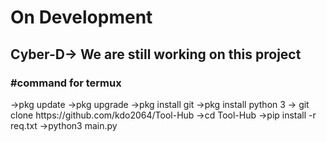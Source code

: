 <h1>On Development</h1>

<h2>Cyber-D-> We are still working on this project</h2>

<h3>#command for termux</h3>
->pkg update
->pkg upgrade
->pkg install git 
->pkg install python 3
-> git clone https://github.com/kdo2064/Tool-Hub
->cd Tool-Hub
->pip install -r req.txt
->python3 main.py
